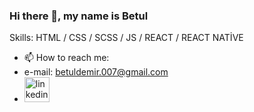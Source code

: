 ### Hi there 👋, my name is Betul

Skills: HTML / CSS / SCSS / JS / REACT / REACT NATİVE 

- 📫 How to reach me: 
-    e-mail: betuldemir.007@gmail.com
-    [<img src='https://cdn.jsdelivr.net/npm/simple-icons@3.0.1/icons/linkedin.svg' alt='linkedin' height='40'>](https://www.linkedin.com/in/https://www.linkedin.com/in/betuldemirrr)  
<!--

Here are some ideas to get you started:

![Anurag's GitHub stats](https://github-readme-stats.vercel.app/api?username=betuldemirr&show_icons=true&theme=radical)

- 🔭 I’m currently working on ...
- 🌱 I’m currently learning ...
- 👯 I’m looking to collaborate on ...
- 🤔 I’m looking for help with ...
- 💬 Ask me about ...
- 📫 How to reach me: ...
- 😄 Pronouns: ...
- ⚡ Fun fact: ...
-->
